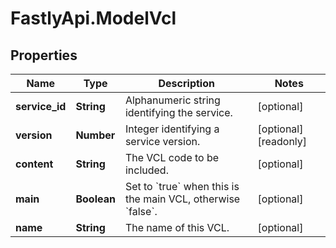 # FastlyApi.ModelVcl

## Properties

Name | Type | Description | Notes
------------ | ------------- | ------------- | -------------
**service_id** | **String** | Alphanumeric string identifying the service. | [optional] 
**version** | **Number** | Integer identifying a service version. | [optional] [readonly] 
**content** | **String** | The VCL code to be included. | [optional] 
**main** | **Boolean** | Set to &#x60;true&#x60; when this is the main VCL, otherwise &#x60;false&#x60;. | [optional] 
**name** | **String** | The name of this VCL. | [optional] 


